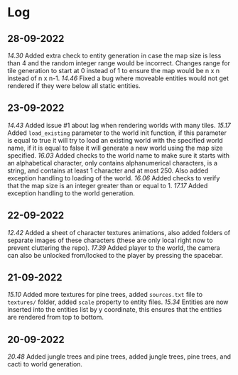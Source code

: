 # Log

## 28-09-2022
*14.30* Added extra check to entity generation in case the map size is less than 4 and the random integer range would be incorrect. Changes range for tile generation to start at 0 instead of 1 to ensure the map would be n x n instead of n x n-1.
*14.46* Fixed a bug where moveable entities would not get rendered if they were below all static entities.

## 23-09-2022
*14.43* Added issue #1 about lag when rendering worlds with many tiles.
*15.17* Added `load_existing` parameter to the world init function, if this parameter is equal to true it will try to load an existing world with the specified world name, if it is equal to false it will generate a new world using the map size specified.
*16.03* Added checks to the world name to make sure it starts with an alphabetical character, only contains alphanumerical characters, is a string, and contains at least 1 character and at most 250. Also added exception handling to loading of the world.
*16.06* Added checks to verify that the map size is an integer greater than or equal to 1.
*17.17* Added exception handling to the world generation.

## 22-09-2022
*12.42* Added a sheet of character textures animations, also added folders of separate images of these characters (these are only local right now to prevent cluttering the repo).
*17.39* Added player to the world, the camera can also be unlocked from/locked to the player by pressing the spacebar.

## 21-09-2022
*15.10* Added more textures for pine trees, added `sources.txt` file to `textures/` folder, added `scale` property to entity files.
*15.34* Entities are now inserted into the entities list by y coordinate, this ensures that the entities are rendered from top to bottom.

## 20-09-2022
*20.48* Added jungle trees and pine trees, added jungle trees, pine trees, and cacti to world generation.